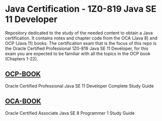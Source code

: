 # Java Certification - 1Z0-819 Java SE 11 Developer

Repository dedicated to the study of the needed content to obtain a Java certification. It contains notes and chapter code from the OCA (Java 8) and OCP (Java 11) books. The certification exam that is the focus of this repo is the Oracle Certified Professional 1Z0-819 Java SE 11 Developer, for this exam you are expected to be familiar with all the topics in the OCP book (Chapters 1-22).

## [OCP-BOOK](./src/ocp/chapter)

Oracle Certified Professional Java SE 11 Developer Complete Study Guide

## [OCA-BOOK](./src/oca/chapter)

Oracle Certified Associate Java SE 8 Programmer 1 Study Guide
